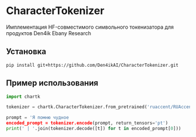 # CharacterTokenizer
Имплементация HF-совместимого символьного токенизатора для продуктов Den4ik Ebany Research

## Установка

```
pip install git+https://github.com/Den4ikAI/CharacterTokenizer.git
```

## Пример использования

```py
import chartk

tokenizer = chartk.CharacterTokenizer.from_pretrained('ruaccent/RUAccent-encoder')

prompt = 'Я помню чудное
encoded_prompt = tokenizer.encode(prompt, return_tensors='pt')
print(' | '.join(tokenizer.decode([t]) for t in encoded_prompt[0]))
```
